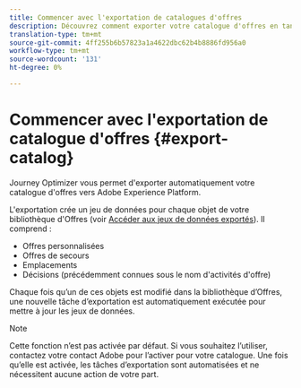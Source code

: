 ```yaml
---
title: Commencer avec l'exportation de catalogues d'offres
description: Découvrez comment exporter votre catalogue d'offres en tant que jeu de données.
translation-type: tm+mt
source-git-commit: 4ff255b6b57823a1a4622dbc62b4b8886fd956a0
workflow-type: tm+mt
source-wordcount: '131'
ht-degree: 0%

---
```


# Commencer avec l&#39;exportation de catalogue d&#39;offres {#export-catalog}

Journey Optimizer vous permet d&#39;exporter automatiquement votre catalogue d&#39;offres vers Adobe Experience Platform.

L&#39;exportation crée un jeu de données pour chaque objet de votre bibliothèque d&#39;Offres (voir [Accéder aux jeux de données exportés](../export-catalog/access-dataset.md)). Il comprend :

* Offres personnalisées
* Offres de secours
* Emplacements
* Décisions (précédemment connues sous le nom d&#39;activités d&#39;offre)

Chaque fois qu’un de ces objets est modifié dans la bibliothèque d’Offres, une nouvelle tâche d’exportation est automatiquement exécutée pour mettre à jour les jeux de données.

>[!NOTE]
>
>Cette fonction n’est pas activée par défaut. Si vous souhaitez l’utiliser, contactez votre contact Adobe pour l’activer pour votre catalogue. Une fois qu’elle est activée, les tâches d’exportation sont automatisées et ne nécessitent aucune action de votre part.
